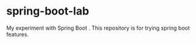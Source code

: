 # spring-boot-lab
My experiment with Spring Boot . This repository is for trying spring boot features.
